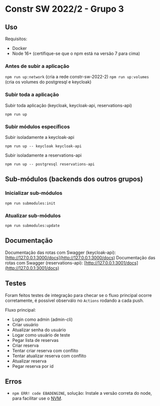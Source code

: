 # Constr SW 2022/2 - Grupo 3

## Uso

Requisitos:
- Docker
- Node 16+ (certifique-se que o npm está na versão 7 para cima)

### Antes de subir a aplicação

`npm run up:network` (cria a rede constr-sw-2022-2)
`npm run up:volumes` (cria os volumes do postgresql e keycloak)

### Subir toda a aplicação

Subir toda aplicação (keycloak, keycloak-api, reservations-api)

`npm run up`

### Subir módulos específicos

Subir isoladamente a keycloak-api

`npm run up -- keycloak keycloak-api`

Subir isoladamente a reservations-api

`npm run up -- postgresql reservations-api`

## Sub-módulos (backends dos outros grupos)

### Inicializar sub-módulos

`npm run submodules:init`

### Atualizar sub-módulos

`npm run submodules:update`

## Documentação

Documentação das rotas com Swagger (keycloak-api): [http://127.0.0.1:3000/docs](http://127.0.0.1:3000/docs)
Documentação das rotas com Swagger (reservations-api): [http://127.0.0.1:3001/docs](http://127.0.0.1:3001/docs)

## Testes

Foram feitos testes de integração para checar se o fluxo principal ocorre corretamente, é possível observálo no `Actions` rodando a cada push.

Fluxo principal:
- Login como admin (admin-cli)
- Criar usuário
- Atualizar senha do usuário
- Logar como usuário de teste
- Pegar lista de reservas
- Criar reserva
- Tentar criar reserva com conflito
- Tentar atualizar reserva com conflito
- Atualizar reserva
- Pegar reserva por id

## Erros

- `npm ERR! code EBADENGINE`, solução: Instale a versão correta do node, para facilitar use o [NVM](https://github.com/nvm-sh/nvm).
